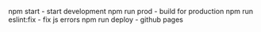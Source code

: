 npm start - start development 
npm run prod - build for production
npm run eslint:fix - fix js errors
npm run deploy - github pages
